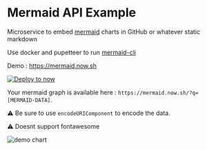 # Mermaid API Example

Microservice to embed [mermaid](https://mermaidjs.github.io/) charts in GitHub or whatever static markdown

Use docker and pupetteer to run [mermaid-cli](https://github.com/fardog/mermaid-cli)

Demo : https://mermaid.now.sh

[![Deploy to now](https://deploy.now.sh/static/button.svg)](https://deploy.now.sh/?repo=https://github.com/revolunet/mermaid-api)

Your mermaid graph is available here : `https://mermaid.now.sh/?q=[MERMAID-DATA]`.

⚠ Be sure to use `encodeURIComponent` to encode the data.

⚠ Doesnt support fontawesome

![demo chart](chart)


[chart]: https://mermaid-api.now.sh/?q=/?width=400&height=600&q=graph%20TD%0AA%5BChristmas%5D%20--%3E%7CGet%20money%7C%20B(Go%20shopping)%0AB%20--%3E%20C%7BLet%20me%20think%7D%0AC%20--%3E%7COne%7C%20D%5BLaptop%5D%0AC%20--%3E%7CTwo%7C%20E%5BiPhone%5D%0AC%20--%3E%7CThree%7C%20F%5BCar%5D%0A
